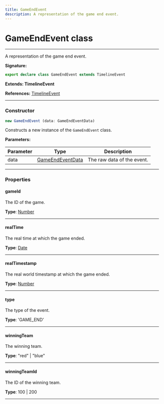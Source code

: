 ```yaml
---
title: GameEndEvent
description: A representation of the game end event.
---
```


# GameEndEvent class

---

A representation of the game end event.

**Signature:**

```ts
export declare class GameEndEvent extends TimelineEvent 
```

**Extends: TimelineEvent**

**References:** [TimelineEvent](/api/timelineevent)

---

### Constructor

```ts
new GameEndEvent (data: GameEndEventData)
```

Constructs a new instance of the `GameEndEvent` class.

**Parameters:**

| Parameter | Type | Description |
| --------- | ---- | ----------- |
| data | [GameEndEventData](/api/gameendeventdata) | The raw data of the event. |
---

### Properties

#### gameId

The ID of the game.



**Type**: [Number](https://developer.mozilla.org/en-US/docs/Web/JavaScript/Reference/Global_Objects/Number)

---

#### realTime

The real time at which the game ended.



**Type**: [Date](https://developer.mozilla.org/en-US/docs/Web/JavaScript/Reference/Global_Objects/Date)

---

#### realTimestamp

The real world timestamp at which the game ended.



**Type**: [Number](https://developer.mozilla.org/en-US/docs/Web/JavaScript/Reference/Global_Objects/Number)

---

#### type

The type of the event.



**Type**: 'GAME_END'

---

#### winningTeam

The winning team.



**Type**: "red" \| "blue"

---

#### winningTeamId

The ID of the winning team.



**Type**: 100 \| 200

---

